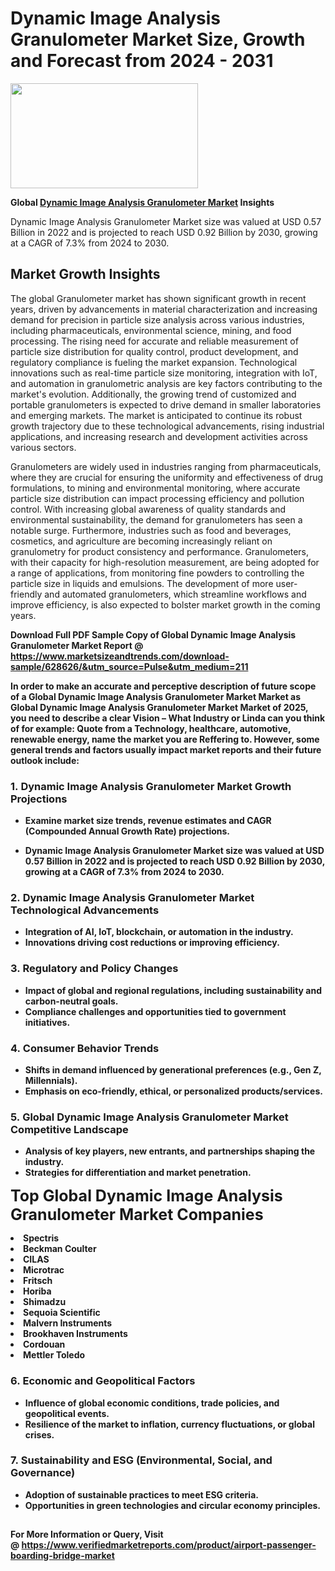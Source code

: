 <H1>Dynamic Image Analysis Granulometer Market Size, Growth and Forecast from 2024 - 2031</H1><img class="aligncenter size-medium wp-image-584254" src="https://thirdeyenews.in/wp-content/uploads/2024/09/Global-Market-Research-300x168.jpeg" alt="" width="300" height="168" /><p><strong>Global&nbsp;<a href="https://www.marketsizeandtrends.com/download-sample/628626/&amp;utm_source=Pulse&amp;utm_medium=211">Dynamic Image Analysis Granulometer Market</a> Insights</strong></p><p>Dynamic Image Analysis Granulometer Market size was valued at USD 0.57 Billion in 2022 and is projected to reach USD 0.92 Billion by 2030, growing at a CAGR of 7.3% from 2024 to 2030.</p><p><h2>Market Growth Insights</h2> <p>The global Granulometer market has shown significant growth in recent years, driven by advancements in material characterization and increasing demand for precision in particle size analysis across various industries, including pharmaceuticals, environmental science, mining, and food processing. The rising need for accurate and reliable measurement of particle size distribution for quality control, product development, and regulatory compliance is fueling the market expansion. Technological innovations such as real-time particle size monitoring, integration with IoT, and automation in granulometric analysis are key factors contributing to the market's evolution. Additionally, the growing trend of customized and portable granulometers is expected to drive demand in smaller laboratories and emerging markets. The market is anticipated to continue its robust growth trajectory due to these technological advancements, rising industrial applications, and increasing research and development activities across various sectors.</p> <p><strong></strong></p> <p>Granulometers are widely used in industries ranging from pharmaceuticals, where they are crucial for ensuring the uniformity and effectiveness of drug formulations, to mining and environmental monitoring, where accurate particle size distribution can impact processing efficiency and pollution control. With increasing global awareness of quality standards and environmental sustainability, the demand for granulometers has seen a notable surge. Furthermore, industries such as food and beverages, cosmetics, and agriculture are becoming increasingly reliant on granulometry for product consistency and performance. Granulometers, with their capacity for high-resolution measurement, are being adopted for a range of applications, from monitoring fine powders to controlling the particle size in liquids and emulsions. The development of more user-friendly and automated granulometers, which streamline workflows and improve efficiency, is also expected to bolster market growth in the coming years.</p> <p><strong></p><p><span class=""><strong>Download Full PDF Sample Copy of Global Dynamic Image Analysis Granulometer Market Report</strong> @ <a href="https://www.marketsizeandtrends.com/download-sample/628626/&amp;utm_source=Pulse&amp;utm_medium=211" target="_blank">https://www.marketsizeandtrends.com/download-sample/628626/&amp;utm_source=Pulse&amp;utm_medium=211</a></span></p><p>In order to make an accurate and perceptive description of future scope of a Global&nbsp;Dynamic Image Analysis Granulometer Market Market as Global&nbsp;Dynamic Image Analysis Granulometer Market Market of 2025, you need to describe a clear Vision &ndash; What Industry or Linda can you think of for example: Quote from a Technology, healthcare, automotive, renewable energy, name the market you are Reffering to. However, some general trends and factors usually impact market reports and their future outlook include:</p><h3>1.&nbsp;<strong>Dynamic Image Analysis Granulometer Market Growth Projections</strong></h3><ul><li>Examine market size trends, revenue estimates and CAGR (Compounded Annual Growth Rate) projections.</li><li><p>Dynamic Image Analysis Granulometer Market size was valued at USD 0.57 Billion in 2022 and is projected to reach USD 0.92 Billion by 2030, growing at a CAGR of 7.3% from 2024 to 2030.</p></li></ul><h3>2.&nbsp;<strong>Dynamic Image Analysis Granulometer Market Technological Advancements</strong></h3><ul><li>Integration of AI, IoT, blockchain, or automation in the industry.</li><li>Innovations driving cost reductions or improving efficiency.</li></ul><h3>3.&nbsp;<strong>Regulatory and Policy Changes</strong></h3><ul><li>Impact of global and regional regulations, including sustainability and carbon-neutral goals.</li><li>Compliance challenges and opportunities tied to government initiatives.</li></ul><h3>4.&nbsp;<strong>Consumer Behavior Trends</strong></h3><ul><li>Shifts in demand influenced by generational preferences (e.g., Gen Z, Millennials).</li><li>Emphasis on eco-friendly, ethical, or personalized products/services.</li></ul><h3>5.&nbsp;<strong>Global Dynamic Image Analysis Granulometer Market Competitive Landscape</strong></h3><ul><li>Analysis of key players, new entrants, and partnerships shaping the industry.</li><li>Strategies for differentiation and market penetration.</li></ul><p data-pm-slice="1 1 []"><span style="color: inherit; font-family: inherit; font-size: 25px;">Top Global Dynamic Image Analysis Granulometer Market Companies</span></p><div class="" data-test-id=""><p><li>Spectris</li><li> Beckman Coulter</li><li> CILAS</li><li> Microtrac</li><li> Fritsch</li><li> Horiba</li><li> Shimadzu</li><li> Sequoia Scientific</li><li> Malvern Instruments</li><li> Brookhaven Instruments</li><li> Cordouan</li><li> Mettler Toledo</li></p></div><h3>6.&nbsp;<strong>Economic and Geopolitical Factors</strong></h3><ul><li>Influence of global economic conditions, trade policies, and geopolitical events.</li><li>Resilience of the market to inflation, currency fluctuations, or global crises.</li></ul><h3>7.&nbsp;<strong>Sustainability and ESG (Environmental, Social, and Governance)</strong></h3><ul><li>Adoption of sustainable practices to meet ESG criteria.</li><li>Opportunities in green technologies and circular economy principles.</li></ul><h2><strong style="font-size: 14px;">For More Information or Query, Visit @&nbsp;</strong><a style="background-color: #ffffff; font-size: 14px;" href="https://www.marketsizeandtrends.com/report/dynamic-image-analysis-granulometer-market/" target="_blank">https://www.verifiedmarketreports.com/product/airport-passenger-boarding-bridge-market</a></h2>
